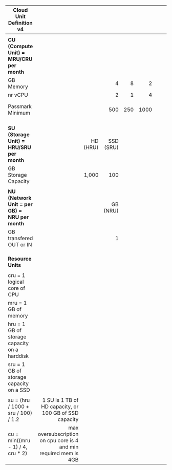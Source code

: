 |  **Cloud Unit Definition v4** |  |  |  |  |  |  |  |  |
| --- | ---: | ---: | ---: | ---: | ---: | ---: | --- | --- |
|   |  |  |  |  |  |  |  |  |
|  **CU (Compute Unit) = MRU/CRU per month** |  |  |  |  |  |  |  |  |
|  GB Memory |  |  | 4 | 8 | 2 |  |  | = MRU |
|  nr vCPU |  |  | 2 | 1 | 4 |  |  | = CRU |
|  Passmark Minimum |  |  | 500 | 250 | 1000 |  |  | is performance cpu |
|   |  |  |  |  |  |  |  |  |
|   |  |  |  |  |  |  |  |  |
|  **SU (Storage Unit) = HRU/SRU per month** |  | HD (HRU) | SSD (SRU) |  |  |  |  |  |
|  GB Storage Capacity |  | 1,000 | 100 |  |  |  |  |  |
|   |  |  |  |  |  |  |  |  |
|  **NU (Network Unit = per GB) = NRU per month** |  |  | GB (NRU) |  |  |  |  |  |
|  GB transfered OUT or IN |  |  | 1 |  |  |  |  |  |
|   |  |  |  |  |  |  |  |  |
|   |  |  |  |  |  |  |  |  |
|   |  |  |  |  |  |  |  |  |
|  **Resource Units** |  |  |  |  |  |  |  |  |
|   |  |  |  |  |  |  |  |  |
|  cru = 1 logical core of CPU |  |  |  |  |  |  |  |  |
|  mru = 1 GB of memory |  |  |  |  |  |  |  |  |
|  hru = 1 GB of storage capacity on a harddisk |  |  |  |  |  |  |  |  |
|  sru = 1 GB of storage capacity on a SSD |  |  |  |  |  |  |  |  |
|   |  |  |  |  |  |  |  |  |
|  su = (hru / 1000 + sru / 100) / 1.2 | 1 SU is 1 TB of HD capacity, or 100 GB of SSD capacity |  |  |  |  |  |  |  |
|  cu = min((mru - 1) / 4, cru * 2) | max oversubscription on cpu core is 4 and min required mem is 4GB |  |  |  |  |  |  |  |